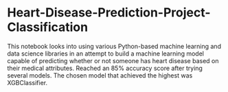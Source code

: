 # Heart-Disease-Prediction-Project-Classification
This notebook looks into using various Python-based machine learning and data science libraries in an attempt to build a machine learning model capable of predicting whether or not someone has heart disease based on their medical attributes. 
Reached an 85% accuracy score after trying several models. The chosen model that achieved the highest was XGBClassifier.
